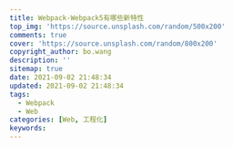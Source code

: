```yaml
---
title: Webpack-Webpack5有哪些新特性
top_img: 'https://source.unsplash.com/random/500x200'
comments: true
cover: 'https://source.unsplash.com/random/800x200'
copyright_author: bo.wang
description: ''
sitemap: true
date: 2021-09-02 21:48:34
updated: 2021-09-02 21:48:34
tags:
  - Webpack
  - Web
categories: [Web, 工程化]
keywords:
---
```


